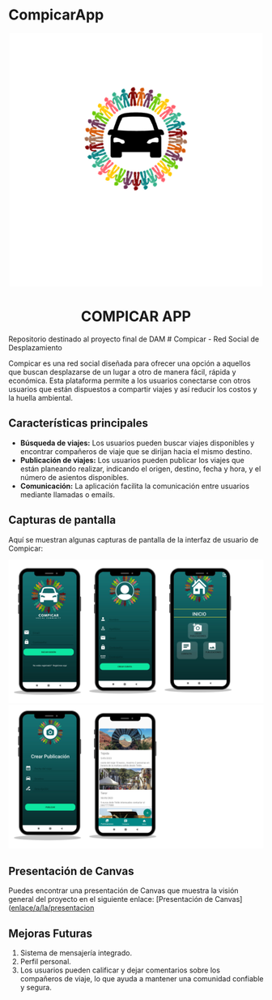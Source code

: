 # CompicarApp

<div align="center">
  
<img src="https://github.com/bqcount/CompicarApp/blob/main/Imagenes/logo.png"> 
  
  <h1> COMPICAR APP </h1>
 
</div>
Repositorio destinado al proyecto final de DAM
# Compicar - Red Social de Desplazamiento

Compicar es una red social diseñada para ofrecer una opción a aquellos que buscan desplazarse de un lugar a otro de manera fácil, rápida y económica.
Esta plataforma permite a los usuarios conectarse con otros usuarios que están dispuestos a compartir viajes y así reducir los costos y la huella ambiental.

## Características principales

- **Búsqueda de viajes:** Los usuarios pueden buscar viajes disponibles y encontrar compañeros de viaje que se dirijan hacia el mismo destino.
- **Publicación de viajes:** Los usuarios pueden publicar los viajes que están planeando realizar, indicando el origen, destino, fecha y hora, y el número de asientos disponibles.
- **Comunicación:** La aplicación facilita la comunicación entre usuarios mediante llamadas o emails.


## Capturas de pantalla

Aquí se muestran algunas capturas de pantalla de la interfaz de usuario de Compicar:

<img src="https://github.com/bqcount/CompicarApp/blob/main/Imagenes/login.png"> 
<img src="https://github.com/bqcount/CompicarApp/blob/main/Imagenes/publicaciones.png"> 

## Presentación de Canvas

Puedes encontrar una presentación de Canvas que muestra la visión general del proyecto en el siguiente enlace: [Presentación de Canvas]([enlace/a/la/presentacion](https://www.canva.com/design/DAFhyZG99Ck/_isF5L4E6LKOLqTQv8G3Pg/view?utm_content=DAFhyZG99Ck&utm_campaign=designshare&utm_medium=link&utm_source=publishsharelink)
## Mejoras Futuras

1. Sistema de mensajería integrado.
2. Perfil personal.
3. Los usuarios pueden calificar y dejar comentarios sobre los compañeros de viaje, lo que ayuda a mantener una comunidad confiable y segura.



